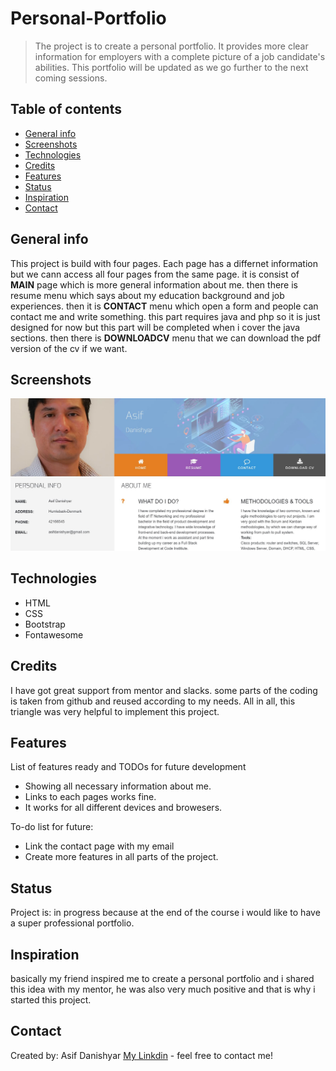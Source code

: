 # Personal-Portfolio
> The project is to create a personal portfolio. It provides more clear information for employers with a complete picture of a job candidate's abilities. This portfolio will be updated as we go further to the next coming sessions.

## Table of contents
* [General info](#general-info)
* [Screenshots](#screenshots)
* [Technologies](#technologies)
* [Credits](#Credits)
* [Features](#features)
* [Status](#status)
* [Inspiration](#inspiration)
* [Contact](#contact)

## General info
This project is build with four pages. Each page has a differnet information but we cann access all four pages from the same page.
it is consist of **MAIN** page which is more general information about me. then there is resume menu which says about my education background and job experiences.
then it is **CONTACT** menu which open a form and people can contact me and write something. this part requires java and php so it is just designed for now but this part will be completed when i cover the java sections.
then there is **DOWNLOADCV** menu that we can download the pdf version of the cv if we want.

## Screenshots
![Example screenshot](assets/screenshots/q1.jpg)

## Technologies
* HTML
* CSS
* Bootstrap
* Fontawesome

## Credits
I have got great support from mentor and slacks. some parts of the coding is taken from github and reused according to my needs. All in all, this triangle was very helpful to implement this project.

## Features
List of features ready and TODOs for future development
* Showing all necessary information about me.
* Links to each pages works fine.
* It works for all different devices and browesers.

To-do list for future:
* Link the contact page with my email
* Create more features in all parts of the project.

## Status
Project is: in progress because at the end of the course i would like to have a super professional portfolio. 

## Inspiration
basically my friend inspired me to create a personal portfolio and i shared this idea with my mentor, he was also very much positive and that is why i started this project.

## Contact
Created by: Asif Danishyar [My Linkdin](https://www.linkedin.com/in/asif-danishyar-6026a7177//) - feel free to contact me!
